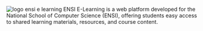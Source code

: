 ![logo ensi e learning](https://github.com/user-attachments/assets/95584610-b236-41f3-a906-785191a4153a)
ENSI E-Learning is a web platform developed for the National School of Computer Science (ENSI), offering students easy access to shared learning materials, resources, and course content.
